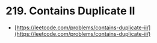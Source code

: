 # 219. Contains Duplicate II

- [https://leetcode.com/problems/contains-duplicate-ii/](https://leetcode.com/problems/contains-duplicate-ii/)
